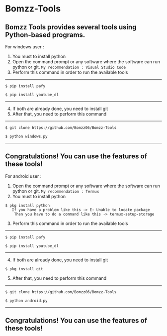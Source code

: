 # Bomzz-Tools
Bomzz Tools provides several tools using Python-based programs.
---------------------------------------------------------
For windows user :
1. You must to install python
2. Open the command prompt or any software where the software can run python or git.
```My recommendation : Visual Studio Code```
3. Perform this command in order to run the available tools
---------------------------------------------------------
```
$ pip install pafy
```
```
$ pip install youtube_dl
```
---------------------------------------------------------
4. If both are already done, you need to install git
5. After that, you need to perform this command
---------------------------------------------------------
```
$ git clone https://github.com/Bomzz06/Bomzz-Tools
```
```
$ python windows.py
```
---------------------------------------------------------
Congratulations! You can use the features of these tools!
---------------------------------------------------------
For android user :
1. Open the command prompt or any software where the software can run python or git.
```My recommendation : Termux```
2. You must to install python
```
$ pkg install python
   If you have a problem like this -> E: Unable to locate package
    Then you have to do a command like this -> termux-setup-storage
```
3. Perform this command in order to run the available tools
---------------------------------------------------------
```
$ pip install pafy
```
```
$ pip install youtube_dl
```
---------------------------------------------------------
4. If both are already done, you need to install git
```
$ pkg install git
```
5. After that, you need to perform this command
---------------------------------------------------------
```
$ git clone https://github.com/Bomzz06/Bomzz-Tools
```
```
$ python android.py
```
---------------------------------------------------------
Congratulations! You can use the features of these tools!
---------------------------------------------------------
